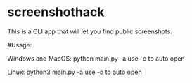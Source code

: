 # screenshothack
This is a CLI app that will let you find public screenshots.

#Usage:

Windows and MacOS:
python main.py -a <amount of screenshots>
use -o to auto open

Linux:
python3 main.py -a <amount of screenshots>
use -o to auto open
